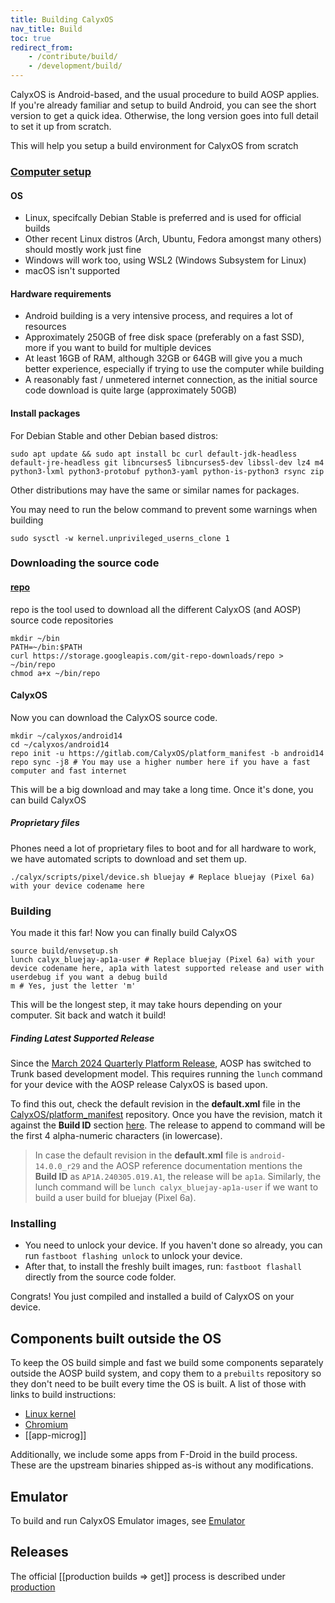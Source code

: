 ```yaml
---
title: Building CalyxOS
nav_title: Build
toc: true
redirect_from:
    - /contribute/build/
    - /development/build/
---
```


CalyxOS is Android-based, and the usual procedure to build AOSP applies. If you're already familiar and setup to build Android, you can see the short version to get a quick idea. Otherwise, the long version goes into full detail to set it up from scratch.

This will help you setup a build environment for CalyxOS from scratch

### [Computer setup](https://source.android.com/setup/build/initializing)

#### OS
* Linux, specifcally Debian Stable is preferred and is used for official builds
* Other recent Linux distros (Arch, Ubuntu, Fedora amongst many others) should mostly work just fine
* Windows will work too, using WSL2 (Windows Subsystem for Linux)
* macOS isn't supported

#### Hardware requirements
* Android building is a very intensive process, and requires a lot of resources
* Approximately 250GB of free disk space (preferably on a fast SSD), more if you want to build for multiple devices
* At least 16GB of RAM, although 32GB or 64GB will give you a much better experience, especially if trying to use the computer while building
* A reasonably fast / unmetered internet connection, as the initial source code download is quite large (approximately 50GB)

#### Install packages

For Debian Stable and other Debian based distros:

```shell
sudo apt update && sudo apt install bc curl default-jdk-headless default-jre-headless git libncurses5 libncurses5-dev libssl-dev lz4 m4 python3-lxml python3-protobuf python3-yaml python-is-python3 rsync zip
```

Other distributions may have the same or similar names for packages.

You may need to run the below command to prevent some warnings when building

```shell
sudo sysctl -w kernel.unprivileged_userns_clone 1
```

### Downloading the source code

#### [repo](https://source.android.com/setup/develop#installing-repo)
repo is the tool used to download all the different CalyxOS (and AOSP) source code repositories

```shell
mkdir ~/bin
PATH=~/bin:$PATH
curl https://storage.googleapis.com/git-repo-downloads/repo > ~/bin/repo
chmod a+x ~/bin/repo
```

#### CalyxOS
Now you can download the CalyxOS source code.

```shell
mkdir ~/calyxos/android14
cd ~/calyxos/android14
repo init -u https://gitlab.com/CalyxOS/platform_manifest -b android14
repo sync -j8 # You may use a higher number here if you have a fast computer and fast internet
```

This will be a big download and may take a long time. Once it's done, you can build CalyxOS

##### Proprietary files
Phones need a lot of proprietary files to boot and for all hardware to work, we have automated scripts to download and set them up.

```shell
./calyx/scripts/pixel/device.sh bluejay # Replace bluejay (Pixel 6a) with your device codename here
```

### Building
You made it this far! Now you can finally build CalyxOS

```shell
source build/envsetup.sh
lunch calyx_bluejay-ap1a-user # Replace bluejay (Pixel 6a) with your device codename here, ap1a with latest supported release and user with userdebug if you want a debug build
m # Yes, just the letter 'm'
```

This will be the longest step, it may take hours depending on your computer. Sit back and watch it build!

##### Finding Latest Supported Release

Since the [March 2024 Quarterly Platform Release](https://calyxos.org/news/2024/03/08/march-qpr2-security-update/), AOSP has switched to Trunk based development model. This requires running the `lunch` command for your device with the AOSP release CalyxOS is based upon.

To find this out, check the default revision in the **default.xml** file in the [CalyxOS/platform_manifest](https://gitlab.com/CalyxOS/platform_manifest/) repository. Once you have the revision, match it against the **Build ID** section [here](https://source.android.com/docs/setup/reference/build-numbers#source-code-tags-and-builds). The release to append to command will be the first 4 alpha-numeric characters (in lowercase).

> In case the default revision in the **default.xml** file is `android-14.0.0_r29` and the AOSP reference documentation mentions the **Build ID** as `AP1A.240305.019.A1`, the release will be `ap1a`. Similarly, the lunch command will be `lunch calyx_bluejay-ap1a-user` if we want to build a user build for bluejay (Pixel 6a).

### Installing
* You need to unlock your device. If you haven't done so already, you can run `fastboot flashing unlock` to unlock your device.
* After that, to install the freshly built images, run: `fastboot flashall` directly from the source code folder.

Congrats! You just compiled and installed a build of CalyxOS on your device.

## Components built outside the OS
To keep the OS build simple and fast we build some components separately outside the AOSP build system, and copy them to a `prebuilts` repository so they don't need to be built every time the OS is built. A list of those with links to build instructions:

* [Linux kernel](kernel)
* [Chromium](chromium)
* [[app-microg]]

Additionally, we include some apps from F-Droid in the build process. These are the upstream binaries shipped as-is without any modifications.

## Emulator
To build and run CalyxOS Emulator images, see [Emulator](emulator)

## Releases

The official [[production builds => get]] process is described under [production](production)
